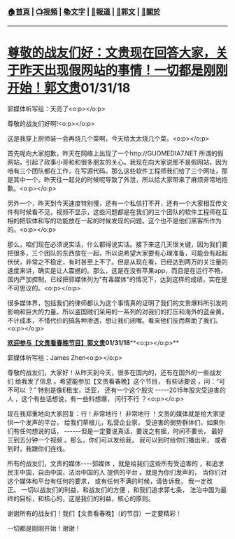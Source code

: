 ###  [:house:首頁](https://github.com/ourhimalayas/home) | [:tv:視頻](https://github.com/ourhimalayas/videos) | [:books:文字](https://github.com/ourhimalayas/txt) | [:newspaper:報道](https://github.com/ourhimalayas/news) | [:eagle:郭文](https://github.com/ourhimalayas/guomedia) | [:pray:關於](https://github.com/ourhimalayas/home/tree/master/about)
---
# [**尊敬的战友们好：文贵现在回答大家，关于昨天出现假网站的事情！一切都是刚刚开始！郭文贵**](https://www.blogger.com/null)**01/31/18**

郭媒体听写组：天亮了<o:p></o:p>



尊敬的战友们好啊!<o:p></o:p>

这是我穿上厨师装一会再烧几个菜啊，今天给太太烧几个菜。<o:p></o:p>



首先呢向大家抱歉，昨天在网络上出现了一个http://GUOMEDIA7.NET 所谓的假网站，引起了政事小哥和和很多朋友的关心。我现在向大家说那不是假网站。因为咱有三个团队都在工作，在写源代码。那么这些软件工程师我们给了三个网址，那是其中一个。昨天往一起兑的时候呢导致了外泄，所以给大家带来了麻烦非常地抱歉。<o:p></o:p>



另外一个，昨天到今天速度特别慢，还有一个私信打不开，还有一个大家相互传文件有时候看不见，视频不显示，这些问题都是在我们的三个团队的软件工程师在互相的把软体和写的功能放在一起的时候发现的问题。这个也不是他们黑客所作为的。<o:p></o:p>



那么，咱们现在必须说实话，什么都得说实话。接下来这几天很关键，因为我们要把很多，三个团队的东西放在一起，所以说希望大家要有心理准备，可能会有起起伏伏，非常之不稳定，有时甚至上不了。但是从现在看，已经达到两万的关注量的速度来讲，确实是让人震撼的。那么，这是在没有苹果app，而且是在运行不畅，国内严加控制，已经把郭媒体列为"有毒媒体"的情况下，达到这样的成绩，实在是不可思议的。<o:p></o:p>



很多媒体界，包括我们的律师都认为这个事情真的证明了我们的文贵爆料所引发的影响和巨大的力量。所以盗国贼们采用的一系列的对我们的打压和海外的蓝金黄，不计成本，不惜代价的搞各种渗透，想让我们闭嘴。看来他们反而帮助了我们。<o:p></o:p>



[**欢迎参与【文贵看春晚节目】郭文贵**](https://www.blogger.com/null)**01/31/18****<o:p></o:p>**

郭媒体听写组：James Zhen<o:p></o:p>



尊敬的战友们，大家好！从昨天到今天，很多在国内的，还有在国外的一些战友们 给我发了信息 。希望能参加【文贵看春晚】这个节目， 有些话要说 ，问：“可不可以 ？” 特别是像E租宝，泛亚， 还有一个这个股灾 -----2015年股灾受迫害的人 ，这个有些话想说，有一些料想爆， 问行不行 ？<o:p></o:p>



现在我郑重地向大家回复：行！非常地行！ 非常地行 ！文贵的媒体就是给大家提供一个发声的平台， 给我们草根儿，私营企业家， 受迫害的弱势群体们，如果你们有任何想说的话， ------但是一定要说真话，要说之有据，时间不要长， 最好三到五分钟一个视频 。那么，你们可以发给我， 我可以到时给你们播出来， 或者到时，我跟你们连线。



所有的战友们，文贵的媒体----郭媒体 ，就是给我们这些所有受迫害的 ，和追求民主中国，自由中国，法治中国的人 提供的平台 。就是为你们发声的， 当你们对这个媒体和平台有任何的要求， 或有任何不满的时候，请告诉我， 我一定改正。 一切以战友们的利益，和战友们的方便 ，和我们追求郭七条， 法治中国为最终的目标，和核心的，这是我们的利益，核心的原则。



谢谢所有的战友们！我们【文贵看春晚】（的节目）一定要精彩！



一切都是刚刚开始！谢谢！

<u></u><sub></sub><sup></sup><strike></strike>